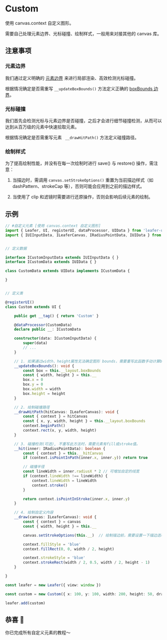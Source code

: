 # Custom

使用 canvas.context 自定义图形。

需要自己处理元素边界、光标碰撞、绘制样式，一般用来对接其他的 canvas 库。

## 注意事项

### 元素边界

我们通过定义明确的 [元素边界](/guide/basic/bounds.md) 来进行局部渲染、高效检测光标碰撞。

根据情况确定是否需重写 `__updateBoxBounds()` 方法定义正确的 [boxBounds 边界](/reference/property/bounds.md#boxbounds-iboundsdata)。

### 光标碰撞

我们首先会检测光标与元素边界是否碰撞，之后才会进行细节碰撞检测，从而可以达到从百万级的元素中快速拾取元素。

根据情况确定是否需重写元素 ` __drawHitPath()` 方法定义碰撞路径。

### 绘制样式

为了提高绘制性能，并没有在每一次绘制时进行 save() 与 restore() 操作，需注意：

1. 当描边时，需调用 `canvas.setStrokeOptions()` 重置为当前描边样式（如 dashPattern、strokeCap 等），否则可能会应用到之前的描边样式。

2. 当使用了 clip 和滤镜时需要进行还原操作，否则会影响后续元素的绘制。

## 示例

```ts
// #自定义元素 [使用 canvas.context 自定义图形]
import { Leafer, UI, registerUI, dataProcessor, UIData } from 'leafer-ui'
import { IUIInputData, ILeaferCanvas, IRadiusPointData, IUIData } from '@leafer-ui/interface'


// 定义数据

interface ICustomInputData extends IUIInputData { }
interface ICustomData extends IUIData { }

class CustomData extends UIData implements ICustomData {

}


// 定义类

@registerUI()
class Custom extends UI {

    public get __tag() { return 'Custom' }

    @dataProcessor(CustomData)
    declare public __: ICustomData

    constructor(data: ICustomInputData) {
        super(data)
        // ...
    }

    // 1. 如果通过width、height属性无法确定图形 bounds，需要重写此函数手动计算bounds
    __updateBoxBounds(): void {
        const box = this.__layout.boxBounds
        const { width, height } = this.__
        box.x = 0
        box.y = 0
        box.width = width
        box.height = height
    }

    // 2. 绘制碰撞路径
    __drawHitPath(hitCanvas: ILeaferCanvas): void {
        const { context } = hitCanvas
        const { x, y, width, height } = this.__layout.boxBounds
        context.beginPath()
        context.rect(x, y, width, height)
    }

    // 3. 碰撞检测(可选), 不重写此方法时，需要元素有fill或stroke值。
    __hit(inner: IRadiusPointData): boolean {
        const { context } = this.__hitCanvas
        if (context.isPointInPath(inner.x, inner.y)) return true

        // 碰撞半径
        const lineWidth = inner.radiusX * 2 // 可增加自定的线宽
        if (context.lineWidth !== lineWidth) {
            context.lineWidth = lineWidth
            context.stroke()
        }

        return context.isPointInStroke(inner.x, inner.y)
    }

    // 4. 绘制自定义内容
    __draw(canvas: ILeaferCanvas): void {
        const { context } = canvas
        const { width, height } = this.__

        canvas.setStrokeOptions(this.__)  // 绘制描边前，需要设置一下描边选项（可选）。

        context.fillStyle = 'blue'
        context.fillRect(0, 0, width / 2, height)

        context.strokeStyle = 'blue'
        context.strokeRect(width / 2, 0.5, width / 2, height - 1)
    }

}

const leafer = new Leafer({ view: window })

const custom = new Custom({ x: 100, y: 100, width: 200, height: 50, draggable: true })

leafer.add(custom)
```

## 恭喜 🎉

你已完成所有自定义元素的教程～
